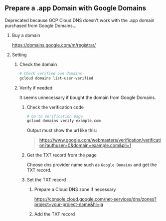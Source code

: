## Prepare a .app Domain with Google Domains

Deprecated because GCP Cloud DNS doesn't work with the .app domain purchased from Google Domains...

1. Buy a domain

    https://domains.google.com/m/registrar/

2. Setting

    1. Check the domain

        ```sh
        # Check verified own domains
        gcloud domains list-user-verified
        ```

    2. Verify if needed

        It seems unnecessary if bought the domain from Google Domains.

        1. Check the verification code

            ```sh
            # Go to verification page
            gcloud domains verify example.com
            ```

            Output must show the url like this:
            > https://www.google.com/webmasters/verification/verification?authuser=0&domain=example.com&pli=1


        2. Get the TXT record from the page

            Choose dns provider name such as `Google Domains` and get the TXT record.

        3. Set the TXT record

            1. Prepare a Cloud DNS zone if necessary

                https://console.cloud.google.com/net-services/dns/zones?project=your-project-name&hl=ja

            2. Add the TXT record
